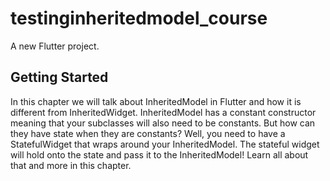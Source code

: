 # testinginheritedmodel_course

A new Flutter project.

## Getting Started

In this chapter we will talk about InheritedModel in Flutter and how it is different from InheritedWidget. InheritedModel has a constant constructor meaning that your subclasses will also need to be constants. But how can they have state when they are constants? Well, you need to have a StatefulWidget that wraps around your InheritedModel. The stateful widget will hold onto the state and pass it to the InheritedModel! Learn all about that and more in this chapter.
